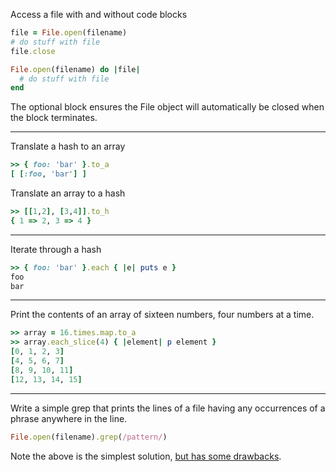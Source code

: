 Access a file with and without code blocks

```ruby
file = File.open(filename)
# do stuff with file
file.close
```

```ruby
File.open(filename) do |file|
  # do stuff with file
end
```

The optional block ensures the File object will automatically be closed when the block terminates.

---

Translate a hash to an array

```ruby
>> { foo: 'bar' }.to_a
[ [:foo, 'bar'] ]
```

Translate an array to a hash

```ruby
>> [[1,2], [3,4]].to_h
{ 1 => 2, 3 => 4 }
```

---

Iterate through a hash

```ruby
>> { foo: 'bar' }.each { |e| puts e }
foo
bar
```

---

Print the contents of an array of sixteen numbers, four numbers at a time.

```ruby
>> array = 16.times.map.to_a
>> array.each_slice(4) { |element| p element }
[0, 1, 2, 3]
[4, 5, 6, 7]
[8, 9, 10, 11]
[12, 13, 14, 15]
```

---

Write a simple grep that prints the lines of a file having any occurrences of a phrase anywhere in the line.

```ruby
File.open(filename).grep(/pattern/)
```

Note the above is the simplest solution, [but has some drawbacks](http://stackoverflow.com/a/637391/72321).
